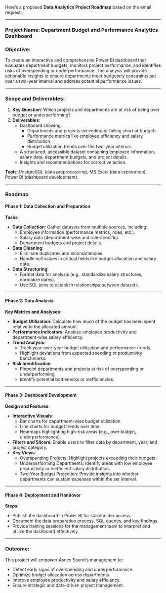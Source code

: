 Here’s a proposed **Data Analytics Project Roadmap** based on the email request:

---

### **Project Name**: Department Budget and Performance Analytics Dashboard  

### **Objective**:  
To create an interactive and comprehensive Power BI dashboard that evaluates department budgets, monitors project performance, and identifies risks of overspending or underperformance. The analysis will provide actionable insights to ensure departments meet budgetary constraints set over a two-year interval and address potential performance issues.

---

### **Scope and Deliverables**:  
1. **Key Question**: Which projects and departments are at risk of being over budget or underperforming?  
2. **Deliverables**:  
   - Dashboard showing:  
     - Departments and projects exceeding or falling short of budgets.  
     - Performance metrics like employee efficiency and salary distribution.  
     - Budget utilization trends over the two-year interval.  
   - A structured, accessible dataset containing employee information, salary data, department budgets, and project details.  
   - Insights and recommendations for corrective action.

**Tools**: PostgreSQL (data preprocessing), MS Excel (data exploration), Power BI (dashboard development).

---

### **Roadmap**  

#### **Phase 1: Data Collection and Preparation**  
**Tasks**:  
- **Data Collection**: Gather datasets from multiple sources, including:  
  - Employee information (performance metrics, roles, etc.).  
  - Salary data (department-wise and role-specific).  
  - Department budgets and project details.  
- **Data Cleaning**:  
  - Eliminate duplicates and inconsistencies.  
  - Handle null values in critical fields like budget allocation and salary data.  
- **Data Structuring**:  
  - Format data for analysis (e.g., standardize salary structures, normalize dates).  
  - Use SQL joins to establish relationships between datasets.

---

#### **Phase 2: Data Analysis**  
**Key Metrics and Analyses**:  
- **Budget Utilization**: Calculate how much of the budget has been spent relative to the allocated amount.  
- **Performance Indicators**: Analyze employee productivity and department-wise salary efficiency.  
- **Trend Analysis**:  
  - Track year-over-year budget utilization and performance trends.  
  - Highlight deviations from expected spending or productivity benchmarks.  
- **Risk Identification**:  
  - Pinpoint departments and projects at risk of overspending or underperforming.  
  - Identify potential bottlenecks or inefficiencies.  

---

#### **Phase 3: Dashboard Development**  
**Design and Features**:  
- **Interactive Visuals**:  
  - Bar charts for department-wise budget utilization.  
  - Line charts for budget trends over time.  
  - Heatmaps highlighting high-risk areas (e.g., over budget, underperformance).  
- **Filters and Slicers**: Enable users to filter data by department, year, and project category.  
- **Key Views**:  
  - Overspending Projects: Highlight projects exceeding their budgets.  
  - Underperforming Departments: Identify areas with low employee productivity or inefficient salary distribution.  
  - Two-Year Budget Projection: Provide insights into whether departments can sustain expenses within the set interval.  

---

#### **Phase 4: Deployment and Handover**  
**Steps**:  
- Publish the dashboard in Power BI for stakeholder access.  
- Document the data preparation process, SQL queries, and key findings.  
- Provide training sessions for the management team to interpret and utilize the dashboard effectively.

---

### **Outcome**:  
This project will empower Asces Sound’s management to:  
- Detect early signs of overspending and underperformance.  
- Optimize budget allocation across departments.  
- Improve employee productivity and salary efficiency.  
- Ensure strategic and data-driven project management.
